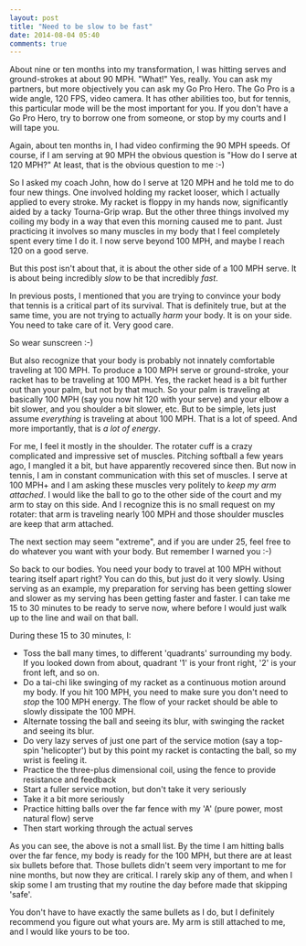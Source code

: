 ```yaml
---
layout: post
title: "Need to be slow to be fast"
date: 2014-08-04 05:40
comments: true
---
```


About nine or ten months into my transformation, I was hitting serves and ground-strokes at about 90 MPH.  "What!"
Yes, really.  You can ask my partners, but more objectively you can ask my Go Pro Hero.  The Go Pro is a
wide angle, 120 FPS, video camera.  It has other abilities too, but for tennis, this particular mode will
be the most important for you.  If you don't have a Go Pro Hero, try to borrow one from someone, or stop
by my courts and I will tape you.

Again, about ten months in, I had video confirming the 90 MPH speeds.  Of course, if I am serving at 90 MPH the
obvious question is "How do I serve at 120 MPH?"  At least, that is the obvious question to me :-)

<!-- more -->

So I asked my coach John, how do I serve at 120 MPH and he told me to do four new things.  One involved holding
my racket looser, which I actually applied to every stroke.  My racket is floppy in my hands now, significantly
aided by a tacky Tourna-Grip wrap.  But the other three things involved my coiling my body in a way that even
this morning caused me to pant.  Just practicing it involves so many muscles in my body that I feel completely
spent every time I do it.  I now serve beyond 100 MPH, and maybe I reach 120 on a good serve.

But this post isn't about that, it is about the other side of a 100 MPH serve.  It is about being incredibly _slow_
to be that incredibly _fast_.

In previous posts, I mentioned that you are trying to convince your body that tennis is a critical part of
its survival.  That is definitely true, but at the same time, you are not trying to actually _harm_ your body.
It is on your side.  You need to take care of it.  Very good care.

So wear sunscreen :-)

But also recognize that your body is probably not innately comfortable traveling at 100 MPH.  To produce a 100 MPH
serve or ground-stroke, your racket has to be traveling at 100 MPH.  Yes, the racket head is a bit further out than
your palm, but not by that much.  So your palm is traveling at basically 100 MPH (say you now hit 120 with your serve)
and your elbow a bit slower, and you shoulder a bit slower, etc.  But to be simple, lets just assume _everything_
is traveling at about 100 MPH.  That is a lot of speed.  And more importantly, that is _a lot of energy_.

For me, I feel it mostly in the shoulder.  The rotater cuff is a crazy complicated and impressive set of muscles.
Pitching softball a few years ago, I mangled it a bit, but have apparently recovered since then.  But now in
tennis, I am in constant communication with this set of muscles.  I serve at 100 MPH+ and I am asking these muscles
very politely to _keep my arm attached_.  I would like the ball to go to the other side of the court and my arm
to stay on this side.  And I recognize this is no small request on my rotater: that arm is traveling nearly 100 MPH
and those shoulder muscles are keep that arm attached.

The next section may seem "extreme", and if you are under 25, feel free to do whatever you want with your body.
But remember I warned you :-)

So back to our bodies.  You need your body to travel at 100 MPH without tearing itself apart right?  You can do this,
but just do it very slowly.  Using serving as an example, my preparation for serving has been getting slower and slower
as my serving has been getting faster and faster.  I can take me 15 to 30 minutes to be ready to serve now, where before
I would just walk up to the line and wail on that ball.

During these 15 to 30 minutes, I:

   * Toss the ball many times, to different 'quadrants' surrounding my body.  If you looked down from about, quadrant '1' is your front right, '2' is your front left, and so on.
   * Do a tai-chi like swinging of my racket as a continuous motion around my body.  If you hit 100 MPH, you need to make sure you don't need to _stop_ the 100 MPH energy.  The flow of your racket should be able to slowly dissipate the 100 MPH.
   * Alternate tossing the ball and seeing its blur, with swinging the racket and seeing its blur.
   * Do very lazy serves of just one part of the service motion (say a top-spin 'helicopter') but by this point my racket is contacting the ball, so my wrist is feeling it.
   * Practice the three-plus dimensional coil, using the fence to provide resistance and feedback
   * Start a fuller service motion, but don't take it very seriously
   * Take it a bit more seriously
   * Practice hitting balls over the far fence with my 'A' (pure power, most natural flow) serve
   * Then start working through the actual serves

As you can see, the above is not a small list.  By the time I am hitting balls over the far fence, my body is ready for the 100 MPH, but
there are at least six bullets before that.  Those bullets didn't seem very important to me for nine months, but now they are
critical.  I rarely skip any of them, and when I skip some I am trusting that my routine the day before made that skipping
'safe'.

You don't have to have exactly the same bullets as I do, but I definitely recommend you figure out what yours are.  My arm
is still attached to me, and I would like yours to be too.






